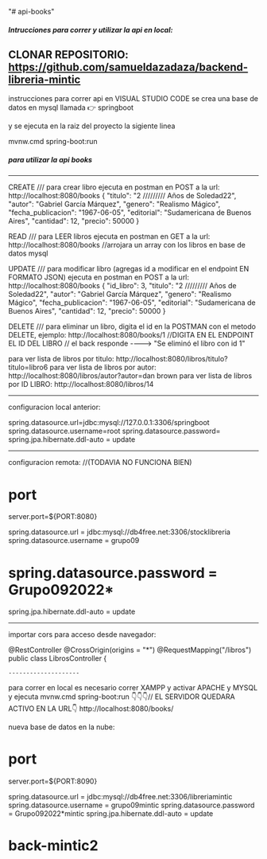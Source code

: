 "# api-books"

##### Intrucciones para correr y utilizar la api en local:

CLONAR REPOSITORIO:
https://github.com/samueldazadaza/backend-libreria-mintic
---
instrucciones para correr api en VISUAL STUDIO CODE
se crea una base de datos en mysql llamada 👉 springboot

y se ejecuta en la raiz del proyecto la sigiente linea

mvnw.cmd spring-boot:run

##### para utilizar la api books

---

CREATE /// para crear libro ejecuta en postman en POST a la url: http://localhost:8080/books
{
"titulo": "2 ///////// Años de Soledad22",
"autor": "Gabriel García Márquez",
"genero": "Realismo Mágico",
"fecha_publicacion": "1967-06-05",
"editorial": "Sudamericana de Buenos Aires",
"cantidad": 12,
"precio": 50000
}

READ /// para LEER libros ejecuta en postman en GET a la url: http://localhost:8080/books
//arrojara un array con los libros en base de datos mysql

UPDATE /// para modificar libro (agregas id a modificar en el endpoint EN FORMATO JSON) ejecuta en postman en POST a la url: http://localhost:8080/books
{
"id_libro": 3,
"titulo": "2 ///////// Años de Soledad22",
"autor": "Gabriel García Márquez",
"genero": "Realismo Mágico",
"fecha_publicacion": "1967-06-05",
"editorial": "Sudamericana de Buenos Aires",
"cantidad": 12,
"precio": 50000
}

DELETE /// para eliminar un libro, digita el id en la POSTMAN con el metodo DELETE, ejemplo: http://localhost:8080/books/1
//DIGITA EN EL ENDPOINT EL ID DEL LIBRO
// el back responde ----> "Se eliminó el libro con id 1"


para ver lista de libros por titulo: http://localhost:8080/libros/titulo?titulo=libro6
para ver lista de libros por autor: http://localhost:8080/libros/autor?autor=dan brown
para ver lista de libros por ID LIBRO: http://localhost:8080/libros/14


---

configuracion local anterior:

spring.datasource.url=jdbc:mysql://127.0.0.1:3306/springboot
spring.datasource.username=root
spring.datasource.password=
spring.jpa.hibernate.ddl-auto = update

---

configuracion remota: //(TODAVIA NO FUNCIONA BIEN)

# port

server.port=${PORT:8080}

spring.datasource.url = jdbc:mysql://db4free.net:3306/stocklibreria
spring.datasource.username = grupo09

# spring.datasource.password = Grupo092022*

spring.jpa.hibernate.ddl-auto = update

---

importar cors para acceso desde navegador:

@RestController
@CrossOrigin(origins = "*")
@RequestMapping("/libros")
public class LibrosController {

    --------------------

para correr en local es necesario correr XAMPP y activar APACHE y MYSQL
y ejecuta
mvnw.cmd spring-boot:run
👇👇👇// EL SERVIDOR QUEDARA ACTIVO EN LA URL👇
http://localhost:8080/books/


nueva base de datos en la nube: 
# port
server.port=${PORT:8090}

spring.datasource.url = jdbc:mysql://db4free.net:3306/libreriamintic
spring.datasource.username = grupo09mintic
spring.datasource.password = Grupo092022*mintic
spring.jpa.hibernate.ddl-auto = update 
# back-mintic2
